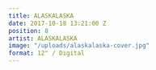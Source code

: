 ```yaml
---
title: ALASKALASKA
date: 2017-10-18 13:21:00 Z
position: 8
artist: ALASKALASKA
image: "/uploads/alaskalaska-cover.jpg"
format: 12" / Digital
---
```


